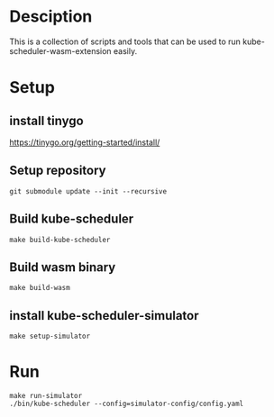 # Desciption

This is a collection of scripts and tools that can be used to run kube-scheduler-wasm-extension easily.

# Setup

## install tinygo

https://tinygo.org/getting-started/install/

## Setup repository

```console
git submodule update --init --recursive
```

## Build kube-scheduler

```console
make build-kube-scheduler
```

## Build wasm binary

```console
make build-wasm
```

## install kube-scheduler-simulator

```console
make setup-simulator
```

# Run

```console
make run-simulator
./bin/kube-scheduler --config=simulator-config/config.yaml
```
